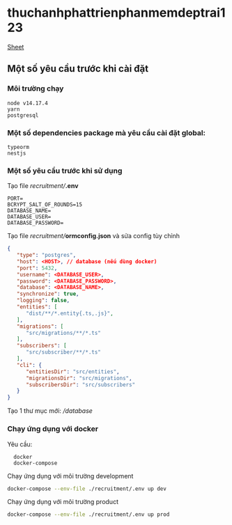 # thuchanhphattrienphanmemdeptrai123

[Sheet](https://docs.google.com/spreadsheets/d/1X_GFqA3NgNdl1daS5YV_8CiTEk2DpNWf4cdikxENW8o/edit#gid=0)

## Một số yêu cầu trước khi cài đặt

### Môi trường chạy

    node v14.17.4
    yarn
    postgresql

### Một số dependencies package mà yêu cầu cài đặt global:

    typeorm
    nestjs


### Một số yêu cầu trước khi sử dụng


Tạo file _recruitment/_**.env**

```.env
PORT=
BCRYPT_SALT_OF_ROUNDS=15
DATABASE_NAME=
DATABASE_USER=
DATABASE_PASSWORD=
```

Tạo file _recruitment/_**ormconfig.json** và sửa config tùy chỉnh
```json
{
   "type": "postgres",
   "host": <HOST>, // database (nếu dùng docker)
   "port": 5432,
   "username": <DATABASE_USER>,
   "password": <DATABASE_PASSWORD>,
   "database": <DATABASE_NAME>,
   "synchronize": true,
   "logging": false,
   "entities": [
      "dist/**/*.entity{.ts,.js}",
   ],
   "migrations": [
      "src/migrations/**/*.ts"
   ],
   "subscribers": [
      "src/subscriber/**/*.ts"
   ],
   "cli": {
      "entitiesDir": "src/entities",
      "migrationsDir": "src/migrations",
      "subscribersDir": "src/subscribers"
   }
}
```

Tạo 1 thư mục mới: _/database_

### Chạy ứng dụng với docker
Yêu cầu:

      docker
      docker-compose

Chạy ứng dụng với môi trường development

```bash
docker-compose --env-file ./recruitment/.env up dev
```

Chạy ứng dụng với môi trường product

```bash
docker-compose --env-file ./recruitment/.env up prod
```

<!-- ## Phần tìm hiểu thêm -->
<!-- ### Request and Response Pipeline -->
<!-- ![Request And Respone Pipeline](images/request_response_pipeline.jpg) -->
